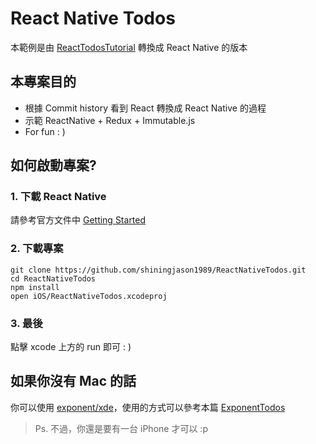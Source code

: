 # React Native Todos
本範例是由 [ReactTodosTutorial](https://github.com/shiningjason1989/ReactTodosTutorial/tree/%2317_redux_connect_view) 轉換成 React Native 的版本

## 本專案目的
- 根據 Commit history 看到 React 轉換成 React Native 的過程
- 示範 ReactNative + Redux + Immutable.js
- For fun : )

## 如何啟動專案?
### 1. 下載 React Native
請參考官方文件中 [Getting Started](https://facebook.github.io/react-native/docs/getting-started.html)

### 2. 下載專案
```
git clone https://github.com/shiningjason1989/ReactNativeTodos.git
cd ReactNativeTodos
npm install
open iOS/ReactNativeTodos.xcodeproj
```
### 3. 最後
點擊 xcode 上方的 run 即可 : )

## 如果你沒有 Mac 的話
你可以使用 [exponent/xde](https://github.com/exponentjs/xde)，使用的方式可以參考本篇 [ExponentTodos](https://github.com/shiningjason1989/ExponentTodos)
> Ps. 不過，你還是要有一台 iPhone 才可以 :p
